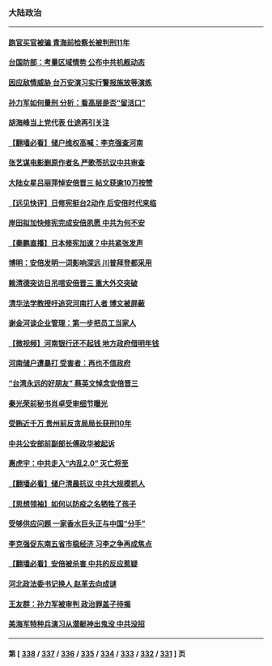 ### 大陆政治
---
#### [跑官买官被骗 青海前检察长被判刑11年](../../pages/ncid277/n13779142.md) 
#### [台国防部：考量区域情势 公布中共机舰动态](../../pages/ncid277/n13779004.md) 
#### [因应敌情威胁 台万安演习实行警报施放等演练](../../pages/ncid277/n13778950.md) 
#### [孙力军如何量刑 分析：看高层是否“留活口”](../../pages/ncid277/n13778952.md) 
#### [胡海峰当上党代表 仕途再引关注](../../pages/ncid277/n13778853.md) 
#### [【翻墙必看】储户维权高喊：李克强查河南](../../pages/ncid277/n13778849.md) 
#### [张艺谋电影删原作者名 严歌苓抗议中共审查](../../pages/ncid277/n13778767.md) 
#### [大陆女星吕丽萍悼安倍晋三 帖文获逾10万按赞](../../pages/ncid277/n13778721.md) 
#### [【远见快评】日修宪挺台2动作 后安倍时代来临](../../pages/ncid277/n13778757.md) 
#### [岸田拟加快修宪完成安倍夙愿 中共为何不安](../../pages/ncid277/n13778731.md) 
#### [【秦鹏直播】日本修宪加速？中共紧张发声](../../pages/ncid277/n13778609.md) 
#### [博明：安倍发明一词影响深远 川普拜登都采用](../../pages/ncid277/n13778667.md) 
#### [赖清德突访日吊唁安倍晋三 重大外交突破](../../pages/ncid277/n13778710.md) 
#### [清华法学教授吁追究河南打人者 博文被屏蔽](../../pages/ncid277/n13778693.md) 
#### [谢金河谈企业管理：第一步把员工当家人](../../pages/ncid277/n13778483.md) 
#### [【微视频】河南银行还不起钱 地方政府借明年钱](../../pages/ncid277/n13778575.md) 
#### [河南储户遭暴打 受害者：再也不信政府](../../pages/ncid277/n13778457.md) 
#### [“台湾永远的好朋友” 蔡英文悼念安倍晋三](../../pages/ncid277/n13778354.md) 
#### [秦光荣前秘书肖卓受审细节曝光](../../pages/ncid277/n13778231.md) 
#### [受贿近千万 贵州前反贪局局长获刑10年](../../pages/ncid277/n13778329.md) 
#### [中共公安部前副部长傅政华被起诉](../../pages/ncid277/n13778143.md) 
#### [惠虎宇：中共走入“内乱2.0” 灭亡将至](../../pages/ncid277/n13778194.md) 
#### [【翻墙必看】储户清晨抗议 中共大规模抓人](../../pages/ncid277/n13778035.md) 
#### [【思想领袖】如何以防疫之名牺牲了孩子](../../pages/ncid277/n13763661.md) 
#### [受够供应问题 一家香水巨头正与中国“分手”](../../pages/ncid277/n13777894.md) 
#### [李克强促东南五省市稳经济 习李之争再成焦点](../../pages/ncid277/n13777753.md) 
#### [【翻墙必看】安倍被杀害 中共的反应惹疑](../../pages/ncid277/n13777431.md) 
#### [河北政法委书记换人 赵革去向成谜](../../pages/ncid277/n13777524.md) 
#### [王友群：孙力军被审判 政治罪盖子待揭](../../pages/ncid277/n13777444.md) 
#### [美海军特种兵演习从潜艇神出鬼没 中共没招](../../pages/ncid277/n13771776.md) 

---
#### 第 [ [338](./338.md) / [337](./337.md) / [336](./336.md) / [335](./335.md) / [334](./334.md) / [333](./333.md) / [332](./332.md) / [331](./331.md) ] 页
